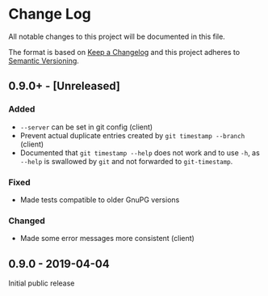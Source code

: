 # Change Log
All notable changes to this project will be documented in this file.

The format is based on [Keep a Changelog](http://keepachangelog.com/)
and this project adheres to [Semantic Versioning](http://semver.org/).

## 0.9.0+ - [Unreleased]
### Added
- `--server` can be set in git config (client)
- Prevent actual duplicate entries created by `git timestamp --branch` (client)
- Documented that `git timestamp --help` does not work and to use `-h`, as
  `--help` is swallowed by `git` and not forwarded to `git-timestamp`.

### Fixed
- Made tests compatible to older GnuPG versions

### Changed
- Made some error messages more consistent (client)

## 0.9.0 - 2019-04-04
Initial public release
